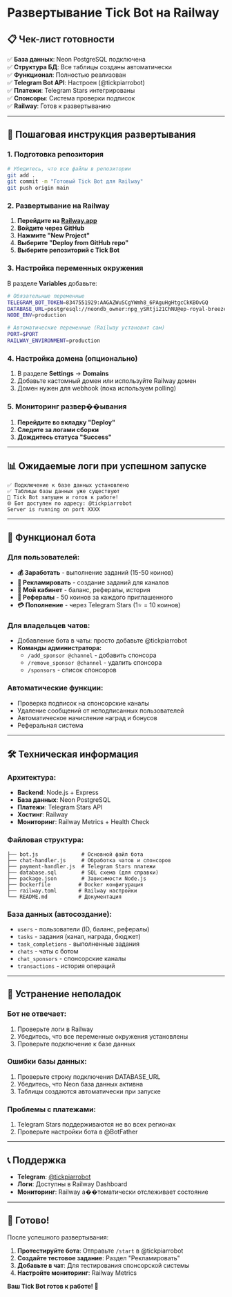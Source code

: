 # Развертывание Tick Bot на Railway

## 📋 Чек-лист готовности

✅ **База данных**: Neon PostgreSQL подключена  
✅ **Структура БД**: Все таблицы созданы автоматически  
✅ **Функционал**: Полностью реализован  
✅ **Telegram Bot API**: Настроен (@tickpiarrobot)  
✅ **Платежи**: Telegram Stars интегрированы  
✅ **Спонсоры**: Система проверки подписок  
✅ **Railway**: Готов к развертыванию  

---

## 🚀 Пошаговая инструкция развертывания

### 1. Подготовка репозитория

```bash
# Убедитесь, что все файлы в репозитории
git add .
git commit -m "Готовый Tick Bot для Railway"
git push origin main
```

### 2. Развертывание на Railway

1. **Перейдите на [Railway.app](https://railway.app)**
2. **Войдите через GitHub**
3. **Нажмите "New Project"**
4. **Выберите "Deploy from GitHub repo"**
5. **Выберите репозиторий с Tick Bot**

### 3. Настройка переменных окружения

В разделе **Variables** добавьте:

```bash
# Обязательные переменные
TELEGRAM_BOT_TOKEN=8347551929:AAGAZWuSCgYWmh8_6PAguHgHtgcCkKBOvGQ
DATABASE_URL=postgresql://neondb_owner:npg_ySRtji21ChNU@ep-royal-breeze-a2n6dj6u-pooler.eu-central-1.aws.neon.tech/neondb?sslmode=require&channel_binding=require
NODE_ENV=production

# Автоматические переменные (Railway установит сам)
PORT=$PORT
RAILWAY_ENVIRONMENT=production
```

### 4. Настройка домена (опционально)

1. В разделе **Settings** → **Domains**
2. Добавьте кастомный домен или используйте Railway домен
3. Домен нужен для webhook (пока используем polling)

### 5. Мониторинг развер��ывания

1. **Перейдите во вкладку "Deploy"**
2. **Следите за логами сборки**
3. **Дождитесь статуса "Success"**

---

## 📊 Ожидаемые логи при успешном запуске

```
✅ Подключение к базе данных установлено
✅ Таблицы базы данных уже существуют  
🚀 Tick Bot запущен и готов к работе!
🌐 Бот доступен по адресу: @tickpiarrobot
Server is running on port XXXX
```

---

## 🔧 Функционал бота

### Для пользователей:
- **💰 Заработать** - выполнение заданий (15-50 коинов)
- **📢 Рекламировать** - создание заданий для каналов
- **👤 Мой кабинет** - баланс, рефералы, история
- **👥 Рефералы** - 50 коинов за каждого приглашенного
- **💳 Пополнение** - через Telegram Stars (1⭐ = 10 коинов)

### Для владельцев чатов:
- Добавление бота в чаты: просто добавьте @tickpiarrobot
- **Команды администратора:**
  - `/add_sponsor @channel` - добавить спонсора
  - `/remove_sponsor @channel` - удалить спонсора  
  - `/sponsors` - список спонсоров

### Автоматические функции:
- Проверка подписок на спонсорские каналы
- Удаление сообщений от неподписанных пользователей
- Автоматическое начисление наград и бонусов
- Реферальная система

---

## 🛠 Техническая информация

### Архитектура:
- **Backend**: Node.js + Express
- **База данных**: Neon PostgreSQL
- **Платежи**: Telegram Stars API
- **Хостинг**: Railway
- **Мониторинг**: Railway Metrics + Health Check

### Файловая структура:
```
├── bot.js              # Основной файл бота  
├── chat-handler.js     # Обработка чатов и спонсоров
├── payment-handler.js  # Telegram Stars платежи
├── database.sql        # SQL схема (для справки)
├── package.json        # Зависимости Node.js
├── Dockerfile         # Docker конфигурация
├── railway.toml       # Railway настройки
└── README.md          # Документация
```

### База данных (автосоздание):
- `users` - пользователи (ID, баланс, рефералы)
- `tasks` - задания (канал, награда, бюджет)  
- `task_completions` - выполненные задания
- `chats` - чаты с ботом
- `chat_sponsors` - спонсорские каналы
- `transactions` - история операций

---

## 🚨 Устранение неполадок

### Бот не отвечает:
1. Проверьте логи в Railway
2. Убедитесь, что все переменные окружения установлены
3. Проверьте подключение к базе данных

### Ошибки базы данных:
1. Проверьте строку подключения DATABASE_URL
2. Убедитесь, что Neon база данных активна
3. Таблицы создаются автоматически при запуске

### Проблемы с платежами:
1. Telegram Stars поддерживаются не во всех регионах
2. Проверьте настройки бота в @BotFather

---

## 📞 Поддержка

- **Telegram**: [@tickpiarrobot](https://t.me/tickpiarrobot)
- **Логи**: Доступны в Railway Dashboard
- **Мониторинг**: Railway а��томатически отслеживает состояние

---

## 🎉 Готово!

После успешного развертывания:

1. **Протестируйте бота**: Отправьте `/start` в @tickpiarrobot
2. **Создайте тестовое задание**: Раздел "Рекламировать"
3. **Добавьте в чат**: Для тестирования спонсорской системы
4. **Настройте мониторинг**: Railway Metrics

**Ваш Tick Bot готов к работе! 🚀**
